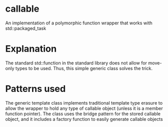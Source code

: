 # callable
An implementation of a polymorphic function wrapper that works with std::packaged_task

# Explanation
The standard std::function in the standard library does not allow for move-only types to be used. Thus, this simple generic class solves the trick. 

# Patterns used
The generic template class implements traditional template type erasure to allow the wrapper to hold any type of callable object (unless it is a member function pointer). The class uses the bridge pattern for the stored callable object, and it includes a factory function to easily generate callable objects

